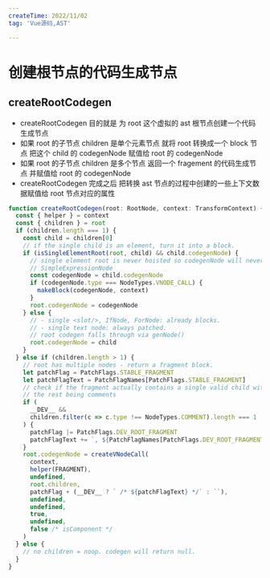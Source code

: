 ```yaml
---
createTime: 2022/11/02
tag: 'Vue源码,AST'

---
```

# 创建根节点的代码生成节点

## createRootCodegen

* createRootCodegen 目的就是 为 root 这个虚拟的 ast 根节点创建一个代码生成节点
* 如果 root 的子节点 children 是单个元素节点 就将 root 转换成一个 block 节点 把这个 child 的 codegenNode 赋值给 root 的  codegenNode
* 如果 root 的子节点 children 是多个节点  返回一个 fragement 的代码生成节点 并赋值给 root 的 codegenNode
* createRootCodegen 完成之后 把转换 ast 节点的过程中创建的一些上下文数据赋值给 root 节点对应的属性

```ts
function createRootCodegen(root: RootNode, context: TransformContext) {
  const { helper } = context
  const { children } = root
  if (children.length === 1) {
    const child = children[0]
    // if the single child is an element, turn it into a block.
    if (isSingleElementRoot(root, child) && child.codegenNode) {
      // single element root is never hoisted so codegenNode will never be
      // SimpleExpressionNode
      const codegenNode = child.codegenNode
      if (codegenNode.type === NodeTypes.VNODE_CALL) {
        makeBlock(codegenNode, context)
      }
      root.codegenNode = codegenNode
    } else {
      // - single <slot/>, IfNode, ForNode: already blocks.
      // - single text node: always patched.
      // root codegen falls through via genNode()
      root.codegenNode = child
    }
  } else if (children.length > 1) {
    // root has multiple nodes - return a fragment block.
    let patchFlag = PatchFlags.STABLE_FRAGMENT
    let patchFlagText = PatchFlagNames[PatchFlags.STABLE_FRAGMENT]
    // check if the fragment actually contains a single valid child with
    // the rest being comments
    if (
      __DEV__ &&
      children.filter(c => c.type !== NodeTypes.COMMENT).length === 1
    ) {
      patchFlag |= PatchFlags.DEV_ROOT_FRAGMENT
      patchFlagText += `, ${PatchFlagNames[PatchFlags.DEV_ROOT_FRAGMENT]}`
    }
    root.codegenNode = createVNodeCall(
      context,
      helper(FRAGMENT),
      undefined,
      root.children,
      patchFlag + (__DEV__ ? ` /* ${patchFlagText} */` : ``),
      undefined,
      undefined,
      true,
      undefined,
      false /* isComponent */
    )
  } else {
    // no children = noop. codegen will return null.
  }
}
```
